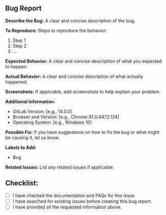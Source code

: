 ## Bug Report

**Describe the Bug:**
A clear and concise description of the bug.

**To Reproduce:**
Steps to reproduce the behavior:

1. Step 1
2. Step 2
3. ...

**Expected Behavior:**
A clear and concise description of what you expected to happen.

**Actual Behavior:**
A clear and concise description of what actually happened.

**Screenshots:**
If applicable, add screenshots to help explain your problem.

**Additional Information:**
- GitLab Version: [e.g., 14.0.0]
- Browser and Version: [e.g., Chrome 91.0.4472.124]
- Operating System: [e.g., Windows 10]

**Possible Fix:**
If you have suggestions on how to fix the bug or what might be causing it, let us know.

**Labels to Add:**
- Bug

**Related Issues:**
List any related issues if applicable.

## Checklist:

- [ ] I have checked the documentation and FAQs for this issue.
- [ ] I have searched for existing issues before creating this bug report.
- [ ] I have provided all the requested information above.
